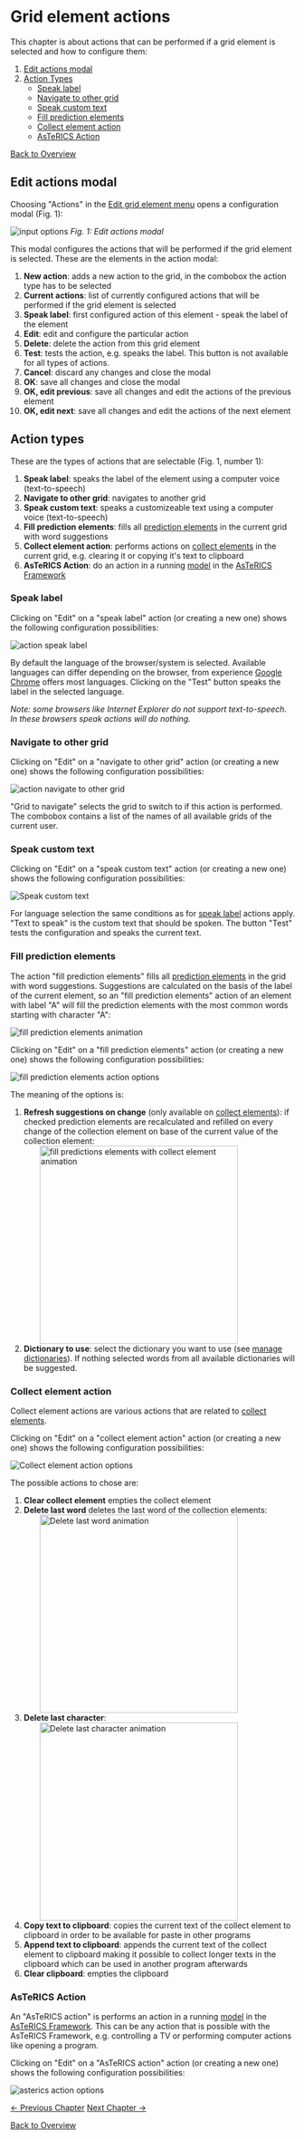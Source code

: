 # Grid element actions
This chapter is about actions that can be performed if a grid element is selected and how to configure them:

1. [Edit actions modal](05_actions.md#edit-actions-modal)
1. [Action Types](05_actions.md#speak-label)
    * [Speak label](05_actions.md#speak-label)
    * [Navigate to other grid](05_actions.md#navigate-to-other-grid)
    * [Speak custom text](05_actions.md#speak-custom-text)
    * [Fill prediction elements](05_actions.md#fill-prediction-elements)
    * [Collect element action](05_actions.md#collect-element-action)
    * [AsTeRICS Action](05_actions.md#asterics-action)

[Back to Overview](00_index.md)

## Edit actions modal

Choosing "Actions" in the [Edit grid element menu](03_appearance_layout.md#editing-grid-elements) opens a configuration modal (Fig. 1):

![input options](img/edit_actions_en.jpg)
*Fig. 1: Edit actions modal*

This modal configures the actions that will be performed if the grid element is selected. These are the elements in the action modal:

1. **New action**: adds a new action to the grid, in the combobox the action type has to be selected
1. **Current actions**: list of currently configured actions that will be performed if the grid element is selected
1. **Speak label**: first configured action of this element - speak the label of the element
1. **Edit**: edit and configure the particular action
1. **Delete**: delete the action from this grid element
1. **Test**: tests the action, e.g. speaks the label. This button is not available for all types of actions.
1. **Cancel**: discard any changes and close the modal
1. **OK**: save all changes and close the modal
1. **OK, edit previous**: save all changes and edit the actions of the previous element
1. **OK, edit next**: save all changes and edit the actions of the next element

## Action types

These are the types of actions that are selectable (Fig. 1, number 1):

1. **Speak label**: speaks the label of the element using a computer voice (text-to-speech)
1. **Navigate to other grid**: navigates to another grid
1. **Speak custom text**: speaks a customizeable text using a computer voice (text-to-speech)
1. **Fill prediction elements**: fills all [prediction elements](01_terms.md#grid-element) in the current grid with word suggestions
1. **Collect element action**: performs actions on [collect elements](01_terms.md#grid-element) in the current grid, e.g. clearing it or copying it's text to clipboard
1. **AsTeRICS Action**: do an action in a running [model](01_terms.md#asterics-model) in the [AsTeRICS Framework](01_terms.md#asterics-framework)

### Speak label
Clicking on "Edit" on a "speak label" action (or creating a new one) shows the following configuration possibilities:

![action speak label](img/action_speak_label_en.jpg)

By default the language of the browser/system is selected. Available languages can differ depending on the browser, from experience [Google Chrome](https://www.google.com/chrome/) offers most languages. Clicking on the "Test" button speaks the label in the selected language.

*Note: some browsers like Internet Explorer do not support text-to-speech. In these browsers speak actions will do nothing.*

### Navigate to other grid
Clicking on "Edit" on a "navigate to other grid" action (or creating a new one) shows the following configuration possibilities:

![action navigate to other grid](img/action_navigate_en.jpg)

"Grid to navigate" selects the grid to switch to if this action is performed. The combobox contains a list of the names of all available grids of the current user.

### Speak custom text
Clicking on "Edit" on a "speak custom text" action (or creating a new one) shows the following configuration possibilities:

![Speak custom text](img/action_speak_custom_en.jpg)

For language selection the same conditions as for [speak label](05_actions.md#speak-label) actions apply. "Text to speak" is the custom text that should be spoken. The button "Test" tests the configuration and speaks the current text.

### Fill prediction elements
The action "fill prediction elements" fills all [prediction elements](01_terms.md#grid-element) in the grid with word suggestions. Suggestions are calculated on the basis of the label of the current element, so an "fill prediction elements" action of an element with label "A" will fill the prediction elements with the most common words starting with character "A":

![fill prediction elements animation](img/fill_predictions.gif)

Clicking on "Edit" on a "fill prediction elements" action (or creating a new one) shows the following configuration possibilities:

![fill prediction elements action options](img/action_fillprediction_en.jpg)

The meaning of the options is:
1. **Refresh suggestions on change** (only available on [collect elements](01_terms.md#grid-element)): if checked prediction elements are recalculated and refilled on every change of the collection element on base of the current value of the collection element: <div style="margin-left: 2em"><img src="img/fill_predictions2.gif" alt="fill predictions elements with collect element animation" width="350"/></div>
1. **Dictionary to use**: select the dictionary you want to use (see [manage dictionaries](02_navigation.md#manage-dictionaries-view)). If nothing selected words from all available dictionaries will be suggested.

### Collect element action
Collect element actions are various actions that are related to [collect elements](01_terms.md#grid-element). 

Clicking on "Edit" on a "collect element action" action (or creating a new one) shows the following configuration possibilities:

![Collect element action options](img/action_collectelement_en.jpg)

The possible actions to chose are:

1. **Clear collect element** empties the collect element
1. **Delete last word** deletes the last word of the collection elements: <div style="margin-left: 2em"><img src="img/collect_delete.gif" alt="Delete last word animation" width="350"/></div>
1. **Delete last character**: <div style="margin-left: 2em"><img src="img/collect_delete_c.gif" alt="Delete last character animation" width="350"/></div>
1. **Copy text to clipboard**: copies the current text of the collect element to clipboard in order to be available for paste in other programs
1. **Append text to clipboard**: appends the current text of the collect element to clipboard making it possible to collect longer texts in the clipboard which can be used in another program afterwards
1. **Clear clipboard**: empties the clipboard

### AsTeRICS Action
An "AsTeRICS action" is performs an action in a running [model](01_terms.md#asterics-model) in the [AsTeRICS Framework](01_terms.md#asterics-framework). This can be any action that is possible with the AsTeRICS Framework, e.g. controlling a TV or performing computer actions like opening a program.

Clicking on "Edit" on a "AsTeRICS action" action (or creating a new one) shows the following configuration possibilities:

![asterics action options](img/action_asterics_en.jpg)
  
[&#x2190; Previous Chapter](03_appearance_layout.md) [Next Chapter &#x2192;](04_input_options.md)

[Back to Overview](00_index.md)